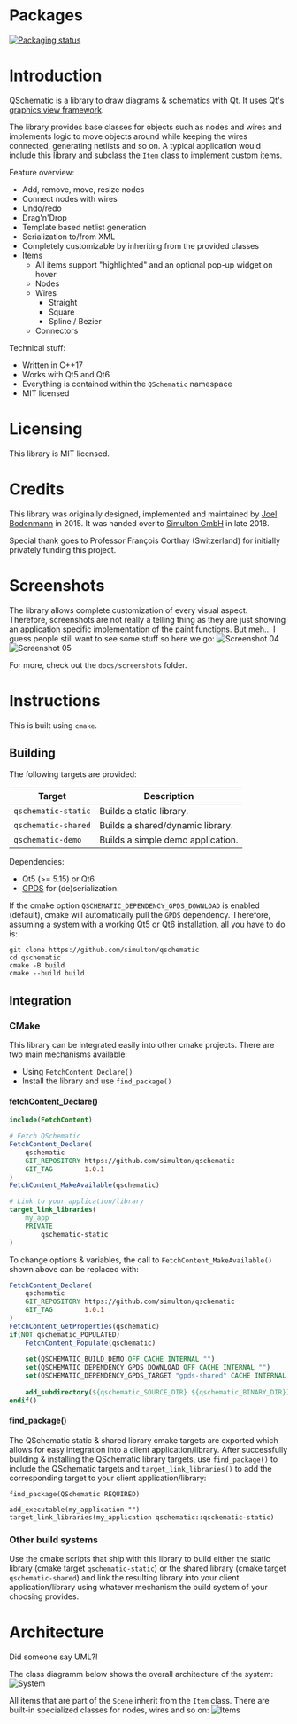 # Packages
[![Packaging status](https://repology.org/badge/vertical-allrepos/qschematic.svg)](https://repology.org/project/qschematic/versions)

# Introduction
QSchematic is a library to draw diagrams & schematics with Qt. It uses Qt's [graphics view framework](http://doc.qt.io/qt-5/graphicsview.html).

The library provides base classes for objects such as nodes and wires and implements logic to move objects around while keeping the wires connected, generating netlists and so on. A typical application would include this library and subclass the `Item` class to implement custom items.

Feature overview:
  - Add, remove, move, resize nodes
  - Connect nodes with wires
  - Undo/redo
  - Drag'n'Drop
  - Template based netlist generation
  - Serialization to/from XML
  - Completely customizable by inheriting from the provided classes
  - Items
    - All items support "highlighted" and an optional pop-up widget on hover
    - Nodes
    - Wires
      - Straight
      - Square
      - Spline / Bezier
    - Connectors

Technical stuff:
  - Written in C++17
  - Works with Qt5 and Qt6
  - Everything is contained within the `QSchematic` namespace
  - MIT licensed

# Licensing
This library is MIT licensed.

# Credits
This library was originally designed, implemented and maintained by [Joel Bodenmann](https://github.com/tectu) in 2015. It was handed over to [Simulton GmbH](https://simulton.com) in late 2018. 

Special thank goes to Professor François Corthay (Switzerland) for initially privately funding this project.

# Screenshots
The library allows complete customization of every visual aspect. Therefore, screenshots are not really a telling thing as they are just showing an application specific implementation of the paint functions. But meh... I guess people still want to see some stuff so here we go:
![Screenshot 04](docs/screenshots/screenshot_04.png)
![Screenshot 05](docs/screenshots/screenshot_05.png)

For more, check out the `docs/screenshots` folder.

# Instructions
This is built using `cmake`.

## Building
The following targets are provided:

| Target | Description |
| --- | --- |
| `qschematic-static` | Builds a static library. | 
| `qschematic-shared` | Builds a shared/dynamic library. | 
| `qschematic-demo` | Builds a simple demo application. | 

Dependencies:
  - Qt5 (>= 5.15) or Qt6
  - [GPDS](https://gpds.simulton.com) for (de)serialization.

If the cmake option `QSCHEMATIC_DEPENDENCY_GPDS_DOWNLOAD` is enabled (default), cmake will automatically pull the `GPDS` dependency.
Therefore, assuming a system with a working Qt5 or Qt6 installation, all you have to do is:

```shell
git clone https://github.com/simulton/qschematic
cd qschematic
cmake -B build
cmake --build build
```

## Integration

### CMake
This library can be integrated easily into other cmake projects. There are two main mechanisms available:
- Using `FetchContent_Declare()`
- Install the library and use `find_package()`

#### fetchContent_Declare()
```cmake
include(FetchContent)

# Fetch QSchematic
FetchContent_Declare(
    qschematic
    GIT_REPOSITORY https://github.com/simulton/qschematic
    GIT_TAG        1.0.1
)
FetchContent_MakeAvailable(qschematic)

# Link to your application/library
target_link_libraries(
    my_app
    PRIVATE
        qschematic-static
)
```
To change options & variables, the call to `FetchContent_MakeAvailable()` shown above can be replaced with:
```cmake
FetchContent_Declare(
    qschematic
    GIT_REPOSITORY https://github.com/simulton/qschematic
    GIT_TAG        1.0.1
)
FetchContent_GetProperties(qschematic)
if(NOT qschematic_POPULATED)
    FetchContent_Populate(qschematic)
    
    set(QSCHEMATIC_BUILD_DEMO OFF CACHE INTERNAL "")
    set(QSCHEMATIC_DEPENDENCY_GPDS_DOWNLOAD OFF CACHE INTERNAL "")
    set(QSCHEMATIC_DEPENDENCY_GPDS_TARGET "gpds-shared" CACHE INTERNAL "")
    
    add_subdirectory(${qschematic_SOURCE_DIR} ${qschematic_BINARY_DIR})
endif()


```

#### find_package()
The QSchematic static & shared library cmake targets are exported which allows for easy integration into a client application/library.
After successfully building & installing the QSchematic library targets, use `find_package()` to include the QSchematic targets and `target_link_libraries()` to add the corresponding target to your client application/library:
```
find_package(QSchematic REQUIRED)

add_executable(my_application "")
target_link_libraries(my_application qschematic::qschematic-static)
```

### Other build systems
Use the cmake scripts that ship with this library to build either the static library (cmake target `qschematic-static`) or the shared library (cmake target `qschematic-shared`) and link the resulting library into your client application/library using whatever mechanism the build system of your choosing provides.

# Architecture
Did someone say UML?!

The class diagramm below shows the overall architecture of the system:
![System](https://github.com/simulton/QSchematic/blob/master/docs/uml/export/jpg/Model!QSchematic!System_1.jpg?raw=true)

All items that are part of the `Scene` inherit from the `Item` class. There are built-in specialized classes for nodes, wires and so on:
![Items](https://github.com/simulton/QSchematic/blob/master/docs/uml/export/jpg/Model!QSchematic!Items_0.jpg?raw=true)
